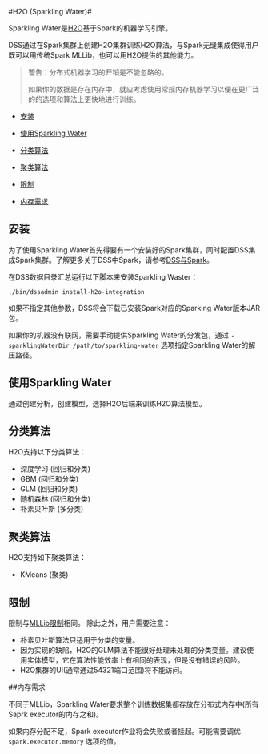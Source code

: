 #H2O (Sparkling Water)#

Sparkling Water是[H2O](http://h2o.ai/)基于Spark的机器学习引擎。

DSS通过在Spark集群上创建H2O集群训练H2O算法，与Spark无缝集成使得用户既可以用传统Spark MLLib，也可以用H2O提供的其他能力。

> 警告：分布式机器学习的开销是不能忽略的。
>
> 如果你的数据是存在内存中，就应考虑使用常规内存机器学习以便在更广泛的的选项和算法上更快地进行训练。

- [安装](#安装)

- [使用Sparkling Water](#使用Sparkling-Water)
- [分类算法](#分类算法)
- [聚类算法](#聚类算法)
- [限制](#限制)
- [内存需求](#内存需求)

## 安装

为了使用Sparkling Water首先得要有一个安装好的Spark集群，同时配置DSS集成Spark集群。了解更多关于DSS中Spark，请参考[DSS与Spark](https://doc.dataiku.com/dss/latest/spark/index.html)。

在DSS数据目录汇总运行以下脚本来安装Sparkling Waster：

```shell
./bin/dssadmin install-h2o-integration
```

如果不指定其他参数，DSS将会下载已安装Spark对应的Sparking Water版本JAR包。

如果你的机器没有联网，需要手动提供Sparkling Water的分发包，通过 `-sparklingWaterDir /path/to/sparkling-water` 选项指定Sparkling Water的解压路径。

## 使用Sparkling Water

通过创建分析，创建模型，选择H2O后端来训练H2O算法模型。

## 分类算法

H2O支持以下分类算法：

- 深度学习 (回归和分类)
- GBM (回归和分类)
- GLM (回归和分类)
- 随机森林 (回归和分类)
- 朴素贝叶斯 (多分类)

## 聚类算法

H2O支持如下聚类算法：

- KMeans (聚类)

## 限制

限制与[MLLib限制](https://doc.dataiku.com/dss/latest/machine_learning/mllib.html#mllib-limitations)相同。
除此之外，用户需要注意：

- 朴素贝叶斯算法只适用于分类的变量。
- 因为实现的缺陷，H2O的GLM算法不能很好处理未处理的分类变量。建议使用实体模型，它在算法性能效率上有相同的表现，但是没有错误的风险。
- H2O集群的UI(通常通过54321端口范围)将不能访问。

##内存需求

不同于MLLib，Sparkling Water要求整个训练数据集都存放在分布式内存中(所有Saprk executor的内存之和)。

如果内存分配不足，Spark executor作业将会失败或者挂起。可能需要调优 ``spark.executor.memory`` 选项的值。